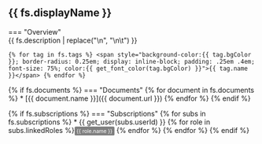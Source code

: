 ## {{ fs.displayName }}

=== "Overview"    
    {{ fs.description | replace("\n", "\n\t") }}

    {% for tag in fs.tags %} <span style="background-color:{{ tag.bgColor }}; border-radius: 0.25em; display: inline-block; padding: .25em .4em; font-size: 75%; color:{{ get_font_color(tag.bgColor) }}">{{ tag.name }}</span> {% endfor %}

{% if fs.documents %}
=== "Documents"
    {% for document in fs.documents %}
    * [{{ document.name }}]({{ document.url }})
    {% endfor %}
{% endif %}

{% if fs.subscriptions %}
=== "Subscriptions"
    {% for subs in fs.subscriptions %}
    * {{ get_user(subs.userId) }} {% for role in subs.linkedRoles %}<span style="background-color:grey; border-radius: 0.25em; display: inline-block; padding: .25em .4em; font-size: 75%; color: #fff">{{ role.name }}</span> {% endfor %}
    {% endfor %}
{% endif %}